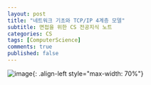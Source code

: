 ```yaml
---
layout: post
title: "네트워크 기초와 TCP/IP 4계층 모델"
subtitle: 면접을 위한 CS 전공지식 노트
categories: CS
tags: [ComputerScience]
comments: true
published: false 
---
```




![image](){: .align-left style="max-width: 70%"}  

